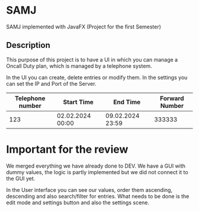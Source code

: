 # SAMJ
SAMJ implemented with JavaFX (Project for the first Semester)

## Description

This purpose of this project is to have a UI in which you can manage a Oncall Duty plan, which is managed by a telephone system.

In the UI you can create, delete entries or modify them. In the settings you can set the IP and Port of the Server. 

| Telephone number | Start Time | End Time | Forward Number |
|------------------|------------|----------|----------------|
|        123       | 02.02.2024 00:00           | 09.02.2024 23:59         |  333333              |




# Important for the review 

We merged everything we have already done to DEV. We have a GUI with dummy values, the logic is partly implemented but we did not connect it to the GUI yet. 

In the User interface you can see our values, order them ascending, descending and also search/filter for entries. What needs to be done is the edit mode and settings button and also the settings scene.



